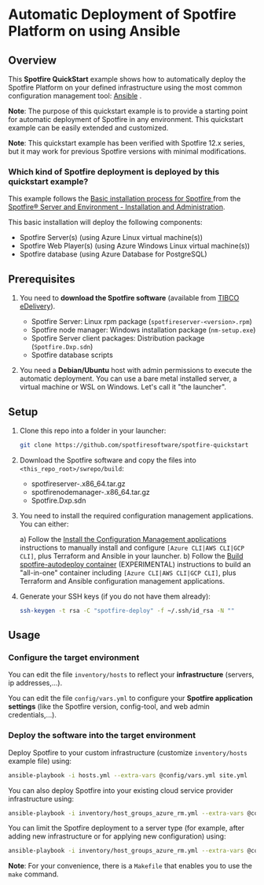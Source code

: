 # Automatic Deployment of Spotfire Platform on using Ansible

## Overview

This **Spotfire QuickStart** example shows how to automatically deploy the Spotfire Platform on your defined infrastructure using the most common configuration management tool: [Ansible](https://github.com/ansible/ansible) .

**Note**: The purpose of this quickstart example is to provide a starting point for automatic deployment of Spotfire in any environment. This quickstart example can be easily extended and customized.

**Note**: This quickstart example has been verified with Spotfire 12.x series, but it may work for previous Spotfire versions with minimal modifications.

### Which kind of Spotfire deployment is deployed by this quickstart example?

This example follows the [Basic installation process for Spotfire
](https://docs.tibco.com/pub/spotfire_server/latest/doc/html/TIB_sfire_server_tsas_admin_help/server/topics/basic_installation_process_for_spotfire.html) from the [Spotfire® Server and Environment - Installation and Administration](https://docs.tibco.com/pub/spotfire_server/latest/doc/html/TIB_sfire_server_tsas_admin_help/server/topics/getting_started.html).

This basic installation will deploy the following components:
- Spotfire Server(s) (using Azure Linux virtual machine(s))
- Spotfire Web Player(s) (using Azure Windows Linux virtual machine(s))
- Spotfire database (using Azure Database for PostgreSQL)

## Prerequisites

1. You need to **download the Spotfire software** (available from [TIBCO eDelivery](https://edelivery.tibco.com/storefront/index.ep)).
   - Spotfire Server: Linux rpm package (`spotfireserver-<version>.rpm`)
   - Spotfire node manager: Windows installation package (`nm-setup.exe`)
   - Spotfire Server client packages: Distribution package (`Spotfire.Dxp.sdn`)
   - Spotfire database scripts

2. You need a **Debian/Ubuntu** host with admin permissions to execute the automatic deployment. 
   You can use a bare metal installed server, a virtual machine or WSL on Windows. Let's call it "the launcher".

## Setup

1. Clone this repo into a folder in your launcher:
   ```bash
   git clone https://github.com/spotfiresoftware/spotfire-quickstart
   ```

2. Download the Spotfire software and copy the files into `<this_repo_root>/swrepo/build`:
   - spotfireserver-<version>.x86_64.tar.gz
   - spotfirenodemanager-<version>.x86_64.tar.gz
   - Spotfire.Dxp.sdn

3. You need to install the required configuration management applications. You can either:

   a) Follow the [Install the Configuration Management applications](docs/Setup.md) instructions to manually install and configure `[Azure CLI|AWS CLI|GCP CLI]`, plus Terraform and Ansible in your launcher.
   b) Follow the [Build spotfire-autodeploy container](../../autodeploy/dockers/spotfire-autodeploy-buster-slim/README.md) (EXPERIMENTAL) instructions to build an "all-in-one" container including `[Azure CLI|AWS CLI|GCP CLI]`, plus Terraform and Ansible configuration management applications.

4. Generate your SSH keys (if you do not have them already):
    ```bash
    ssh-keygen -t rsa -C "spotfire-deploy" -f ~/.ssh/id_rsa -N ""
    ```

## Usage

### Configure the target environment

You can edit the file `inventory/hosts` to reflect your **infrastructure** (servers, ip addresses,...).

You can edit the file `config/vars.yml` to configure your **Spotfire application settings** (like the Spotfire version, config-tool, and web admin credentials,...).

### Deploy the software into the target environment

Deploy Spotfire to your custom infrastructure (customize  `inventory/hosts` example file) using:
```bash
ansible-playbook -i hosts.yml --extra-vars @config/vars.yml site.yml
```

You can also deploy Spotfire into your existing cloud service provider infrastructure using:
```bash
ansible-playbook -i inventory/host_groups_azure_rm.yml --extra-vars @config/vars.yml site.yml
```

You can limit the Spotfire deployment to a server type (for example, after adding new infrastructure or for applying new configuration) using:
```bash
ansible-playbook -i inventory/host_groups_azure_rm.yml --extra-vars @config/vars.yml site.yml --limit sfwp_servers
```

**Note**: For your convenience, there is a `Makefile` that enables you to use the `make` command.
